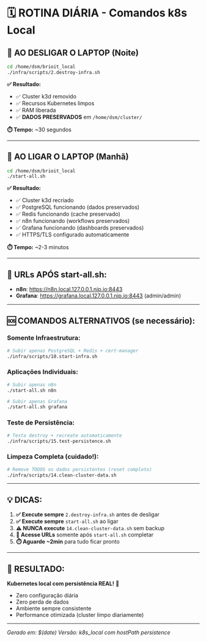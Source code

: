 # 🗓️ ROTINA DIÁRIA - Comandos k8s Local

## 🌙 **AO DESLIGAR O LAPTOP (Noite)**

```bash
cd /home/dsm/brioit_local
./infra/scripts/2.destroy-infra.sh
```

**✅ Resultado:**

- ✅ Cluster k3d removido
- ✅ Recursos Kubernetes limpos
- ✅ RAM liberada
- ✅ **DADOS PRESERVADOS** em `/home/dsm/cluster/`

**⏱️ Tempo:** ~30 segundos

---

## 🌅 **AO LIGAR O LAPTOP (Manhã)**

```bash
cd /home/dsm/brioit_local
./start-all.sh
```

**✅ Resultado:**

- ✅ Cluster k3d recriado
- ✅ PostgreSQL funcionando (dados preservados)
- ✅ Redis funcionando (cache preservado)
- ✅ n8n funcionando (workflows preservados)
- ✅ Grafana funcionando (dashboards preservados)
- ✅ HTTPS/TLS configurado automaticamente

**⏱️ Tempo:** ~2-3 minutos

---

## 🎯 **URLs APÓS start-all.sh:**

- **n8n**: https://n8n.local.127.0.0.1.nip.io:8443
- **Grafana**: https://grafana.local.127.0.0.1.nip.io:8443 (admin/admin)

---

## 🆘 **COMANDOS ALTERNATIVOS (se necessário):**

### **Somente Infraestrutura:**

```bash
# Subir apenas PostgreSQL + Redis + cert-manager
./infra/scripts/10.start-infra.sh
```

### **Aplicações Individuais:**

```bash
# Subir apenas n8n
./start-all.sh n8n

# Subir apenas Grafana
./start-all.sh grafana
```

### **Teste de Persistência:**

```bash
# Testa destroy + recreate automaticamente
./infra/scripts/15.test-persistence.sh
```

### **Limpeza Completa (cuidado!):**

```bash
# Remove TODOS os dados persistentes (reset completo)
./infra/scripts/14.clean-cluster-data.sh
```

---

## 💡 **DICAS:**

1. **✅ Execute sempre** `2.destroy-infra.sh` antes de desligar
2. **✅ Execute sempre** `start-all.sh` ao ligar
3. **⚠️ NUNCA execute** `14.clean-cluster-data.sh` sem backup
4. **📱 Acesse URLs** somente após `start-all.sh` completar
5. **⏱️ Aguarde ~2min** para tudo ficar pronto

---

## 🎉 **RESULTADO:**

**Kubernetes local com persistência REAL!** 🚀

- Zero configuração diária
- Zero perda de dados
- Ambiente sempre consistente
- Performance otimizada (cluster limpo diariamente)

---

_Gerado em: $(date)_
_Versão: k8s_local com hostPath persistence_
